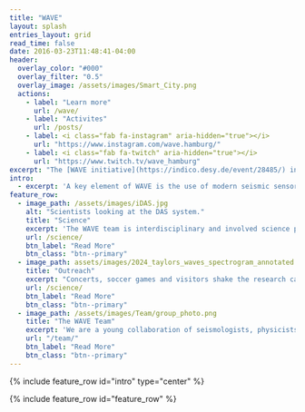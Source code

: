 ```yaml
---
title: "WAVE"
layout: splash
entries_layout: grid
read_time: false
date: 2016-03-23T11:48:41-04:00
header:
  overlay_color: "#000"
  overlay_filter: "0.5"
  overlay_image: /assets/images/Smart_City.png
  actions:
    - label: "Learn more"
      url: /wave/
    - label: "Activites"
      url: /posts/
    - label: <i class="fab fa-instagram" aria-hidden="true"></i>
      url: "https://www.instagram.com/wave.hamburg/"
    - label: <i class="fab fa-twitch" aria-hidden="true"></i>
      url: "https://www.twitch.tv/wave_hamburg"
excerpt: "The [WAVE initiative](https://indico.desy.de/event/28485/) investigates and designs a seismic and geo-acoustic measurement network in and around the Science City Hamburg Bahrenfeld. WAVE is a unique and innovative infrastructure for geophysics, physics and large-scale research facilities."
intro: 
  - excerpt: 'A key element of WAVE is the use of modern seismic sensors, in particular distributed acoustic sensing (DAS). This technology uses fiber optic cables as sensitive seismic sensors. It enables ground motion data to be recorded at an unprecedented spatial density over long distances.'
feature_row:
  - image_path: /assets/images/iDAS.jpg
    alt: "Scientists looking at the DAS system."
    title: "Science"
    excerpt: 'The WAVE team is interdisciplinary and involved science projects from geophysics, seismology, physics - especially accelerator and gravitational wave physics, informatics and engineering. '    
    url: /science/
    btn_label: "Read More"
    btn_class: "btn--primary"
  - image_path: assets/images/2024_taylors_waves_spectrogram_annotated.png
    title: "Outreach"
    excerpt: "Concerts, soccer games and visitors shake the research campus, which we show in realtime live on Twitch. Have a look at our results, analysis and pictures from the Taylor Swift Concert in the Volksparkstadion in Hamburg 2024."
    url: /science/
    btn_label: "Read More"
    btn_class: "btn--primary"
  - image_path: /assets/images/Team/group_photo.png
    title: "The WAVE Team"
    excerpt: 'We are a young collaboration of seismologists, physicists, engineers and computer scientists. Meet our team from the University of Hamburg, DESY, Helmut Schmidt University, GFZ Potsdam, and XFEL, working together on seismic and geophysical research.'
    url: "/team/"
    btn_label: "Read More"
    btn_class: "btn--primary"
---
```


{% include feature_row id="intro" type="center" %}

{% include feature_row id="feature_row" %}
